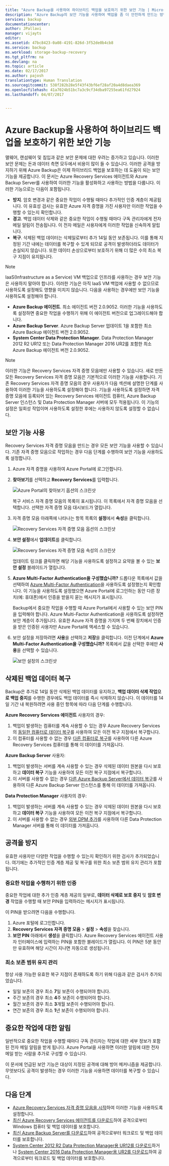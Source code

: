 ```yaml
---
title: "Azure Backup을 사용하여 하이브리드 백업을 보호하기 위한 보안 기능 | Microsoft Docs"
description: "Azure Backup의 보안 기능을 사용하여 백업을 좀 더 안전하게 만드는 방법 알아보기"
services: backup
documentationcenter: 
author: JPallavi
manager: vijayts
editor: 
ms.assetid: 47bc8423-0a08-4191-826d-3f52de0b4cb8
ms.service: backup
ms.workload: storage-backup-recovery
ms.tgt_pltfrm: na
ms.devlang: na
ms.topic: article
ms.date: 02/17/2017
ms.author: pajosh
translationtype: Human Translation
ms.sourcegitcommit: 538f282b28e5f43f43bf6ef28af20a4d8daea369
ms.openlocfilehash: 41a7024b51bc7a3c9cf34dba97255ea61fd27924
ms.lasthandoff: 04/07/2017


---
```

# <a name="security-features-to-help-protect-hybrid-backups-that-use-azure-backup"></a>Azure Backup을 사용하여 하이브리드 백업을 보호하기 위한 보안 기능
맬웨어, 랜섬웨어 및 침입과 같은 보안 문제에 대한 우려는 증가하고 있습니다. 이러한 보안 문제는 돈과 데이터 측면 모두에서 비용이 많이 들 수 있습니다. 이러한 공격을 방지하기 위해 Azure Backup은 이제 하이브리드 백업을 보호하는 데 도움이 되는 보안 기능을 제공합니다. 이 문서는 Azure Recovery Services 에이전트와 Azure Backup Server를 사용하여 이러한 기능을 활성화하고 사용하는 방법을 다룹니다. 이러한 기능으로는 다음이 포함됩니다.

- **방지**. 암호 변경과 같은 중요한 작업이 수행될 때마다 추가적인 인증 계층이 제공됩니다. 이 유효성 검사는 유효한 Azure 자격 증명을 가진 사용자만 이러한 작업을 수행할 수 있는지 확인합니다.
- **경고**. 백업 데이터 삭제와 같은 중요한 작업이 수행될 때마다 구독 관리자에게 전자 메일 알림이 전송됩니다. 이 전자 메일은 사용자에게 이러한 작업을 신속하게 알립니다.
- **복구**. 삭제된 백업 데이터는 삭제일로부터 추가 14일 동안 보존됩니다. 이를 통해 지정된 기간 내에는 데이터를 복구할 수 있게 되므로 공격이 발생하더라도 데이터가 손실되지 않습니다. 또한 데이터 손상으로부터 보호하기 위해 더 많은 수의 최소 복구 지점이 유지됩니다.

> [!NOTE]
> IaaS(Infrastructure as a Service) VM 백업으로 인프라를 사용하는 경우 보안 기능은 사용하지 말아야 합니다. 이러한 기능은 아직 IaaS VM 백업에 사용할 수 없으므로 사용하도록 설정해도 영향을 미치지 않습니다. 다음을 사용하는 경우에만 보안 기능을 사용하도록 설정해야 합니다. <br/>
>  * **Azure Backup 에이전트**. 최소 에이전트 버전 2.0.9052. 이러한 기능을 사용하도록 설정하면 중요한 작업을 수행하기 위해 이 에이전트 버전으로 업그레이드해야 합니다. <br/>
>  * **Azure Backup Server**. Azure Backup Server 업데이트 1을 포함한 최소 Azure Backup 에이전트 버전 2.0.9052. <br/>
>  * **System Center Data Protection Manager**. Data Protection Manager 2012 R2 UR12 또는 Data Protection Manager 2016 UR2를 포함한 최소 Azure Backup 에이전트 버전 2.0.9052. <br/> 


> [!NOTE]
> 이러한 기능은 Recovery Services 자격 증명 모음에만 사용할 수 있습니다. 새로 만든 모든 Recovery Services 자격 증명 모음은 기본적으로 이러한 기능을 사용합니다. 기존 Recovery Services 자격 증명 모음의 경우 사용자가 다음 섹션에 설명한 단계를 사용하여 이러한 기능을 사용하도록 설정해야 합니다. 기능을 사용하도록 설정하면 자격 증명 모음에 등록되어 있는 Recovery Services 에이전트 컴퓨터, Azure Backup Server 인스턴스 및 Data Protection Manager 서버에 모두 적용됩니다. 이 기능의 설정은 일회성 작업이며 사용하도록 설정한 후에는 사용하지 않도록 설정할 수 없습니다.
>

## <a name="enable-security-features"></a>보안 기능 사용
Recovery Services 자격 증명 모음을 만드는 경우 모든 보안 기능을 사용할 수 있습니다. 기존 자격 증명 모음으로 작업하는 경우 다음 단계를 수행하여 보안 기능을 사용하도록 설정합니다.

1. Azure 자격 증명을 사용하여 Azure Portal에 로그인합니다.
2. **찾아보기**를 선택하고 **Recovery Services**를 입력합니다.

    ![Azure Portal의 찾아보기 옵션의 스크린샷](./media/backup-azure-security-feature/browse-to-rs-vaults.png) <br/>

    복구 서비스 자격 증명 모음의 목록이 표시됩니다. 이 목록에서 자격 증명 모음을 선택합니다. 선택한 자격 증명 모음 대시보드가 열립니다.
3. 자격 증명 모음 아래쪽에 나타나는 항목 목록의 **설정**에서 **속성**을 클릭합니다.

    ![Recovery Services 자격 증명 모음 옵션의 스크린샷](./media/backup-azure-security-feature/vault-list-properties.png)
4. **보안 설정**에서 **업데이트**를 클릭합니다.

    ![Recovery Services 자격 증명 모음 속성의 스크린샷](./media/backup-azure-security-feature/security-settings-update.png)

    업데이트 링크를 클릭하면 해당 기능을 사용하도록 설정하고 요약을 볼 수 있는 **보안 설정** 블레이드가 열립니다.
5. **Azure Multi-Factor Authentication을 구성했습니까?** 드롭다운 목록에서 값을 선택하여 [Azure Multi-Factor Authentication](../multi-factor-authentication/multi-factor-authentication.md)을 사용하도록 설정했는지 확인합니다. 이 기능을 사용하도록 설정했으면 Azure Portal에 로그인하는 동안 다른 장치(예: 휴대폰)에서 인증을 받을지 묻는 메시지가 표시됩니다.

   Backup에서 중요한 작업을 수행할 때 Azure Portal에서 사용할 수 있는 보안 PIN을 입력해야 합니다. Azure Multi-Factor Authentication을 사용하도록 설정하면 보안 계층이 추가됩니다. 유효한 Azure 자격 증명을 가지며 두 번째 장치에서 인증을 받은 인증된 사용자만 Azure Portal에 액세스할 수 있습니다.
6. 보안 설정을 저장하려면 **사용**을 선택하고 **저장**을 클릭합니다. 이전 단계에서 **Azure Multi-Factor Authentication을 구성했습니까?** 목록에서 값을 선택한 후에만 **사용**을 선택할 수 있습니다.

    ![보안 설정의 스크린샷](./media/backup-azure-security-feature/enable-security-settings-dpm-update.png)

## <a name="recover-deleted-backup-data"></a>삭제된 백업 데이터 복구
Backup은 추가로 14일 동안 삭제된 백업 데이터를 유지하고, **백업 데이터 삭제 작업으로 백업 중지**를 수행한 경우에도 백업 데이터를 즉시 삭제하지 않습니다. 이 데이터를 14일 기간 내 복원하려면 사용 중인 항목에 따라 다음 단계를 수행합니다.

**Azure Recovery Services 에이전트** 사용자의 경우:

1. 백업이 발생하는 컴퓨터를 계속 사용할 수 있는 경우 Azure Recovery Services의 [동일한 컴퓨터로 데이터 복구](backup-azure-restore-windows-server.md#use-instant-restore-to-recover-data-to-the-same-machine)를 사용하여 모든 이전 복구 지점에서 복구합니다.
2. 이 컴퓨터를 사용할 수 없는 경우 [다른 컴퓨터로 복구](backup-azure-restore-windows-server.md#use-instant-restore-to-restore-data-to-an-alternate-machine)를 사용하여 다른 Azure Recovery Services 컴퓨터를 통해 이 데이터를 가져옵니다.

**Azure Backup Server** 사용자:

1. 백업이 발생하는 서버를 계속 사용할 수 있는 경우 삭제된 데이터 원본을 다시 보호하고 **데이터 복구** 기능을 사용하여 모든 이전 복구 지점에서 복구합니다.
2. 이 서버를 사용할 수 없는 경우 [다른 Azure Backup Server에서 데이터 복구](backup-azure-alternate-dpm-server.md#recover-data-from-another-azure-backup-server)를 사용하여 다른 Azure Backup Server 인스턴스를 통해 이 데이터를 가져옵니다.

**Data Protection Manager** 사용자의 경우:

1. 백업이 발생하는 서버를 계속 사용할 수 있는 경우 삭제된 데이터 원본을 다시 보호하고 **데이터 복구** 기능을 사용하여 모든 이전 복구 지점에서 복구합니다.
2. 이 서버를 사용할 수 없는 경우 [외부 DPM 추가](backup-azure-alternate-dpm-server.md#recover-data-from-another-azure-backup-server)를 사용하여 다른 Data Protection Manager 서버를 통해 이 데이터를 가져옵니다.

## <a name="prevent-attacks"></a>공격을 방지
유효한 사용자만 다양한 작업을 수행할 수 있는지 확인하기 위한 검사가 추가되었습니다. 여기에는 추가적인 인증 계층 제공 및 복구를 위한 최소 보존 범위 유지 관리가 포함됩니다.

### <a name="authentication-to-perform-critical-operations"></a>중요한 작업을 수행하기 위한 인증
중요한 작업에 대한 추가 인증 계층 제공의 일부로, **데이터 삭제로 보호 중지** 및 **암호 변경** 작업을 수행할 때 보안 PIN을 입력하라는 메시지가 표시됩니다.

이 PIN을 받으려면 다음을 수행합니다.

1. Azure 포털에 로그인합니다.
2. **Recovery Services 자격 증명 모음** > **설정** > **속성**을 찾습니다.
3. **보안 PIN** 아래에서 **생성**을 클릭합니다. Azure Recovery Services 에이전트 사용자 인터페이스에 입력하는 PIN을 포함한 블레이드가 열립니다.
    이 PIN은 5분 동안만 유효하며 해당 시간이 지나면 자동으로 생성됩니다.

### <a name="maintain-a-minimum-retention-range"></a>최소 보존 범위 유지 관리
항상 사용 가능한 유효한 복구 지점이 존재하도록 하기 위해 다음과 같은 검사가 추가되었습니다.

- 일일 보존의 경우 최소 **7**일 보존이 수행되어야 합니다.
- 주간 보존의 경우 최소 **4**주 보존이 수행되어야 합니다.
- 월간 보존의 경우 최소 **3**개월 보존이 수행되어야 합니다.
- 연간 보존의 경우 최소 **1**년 보존이 수행되어야 합니다.

## <a name="notifications-for-critical-operations"></a>중요한 작업에 대한 알림
일반적으로 중요한 작업을 수행할 때마다 구독 관리자는 작업에 대한 세부 정보가 포함된 전자 메일 알림을 받게 됩니다. Azure Portal을 사용하면 이러한 알림에 대한 전자 메일 받는 사람을 추가로 구성할 수 있습니다.

이 문서에 언급된 보안 기능은 대상이 지정된 공격에 대해 방어 메커니즘을 제공합니다. 무엇보다도 공격이 발생하는 경우 이러한 기능을 사용하면 데이터를 복구할 수 있습니다.

## <a name="next-steps"></a>다음 단계
* [Azure Recovery Services 자격 증명 모음을 시작](backup-azure-vms-first-look-arm.md)하여 이러한 기능을 사용하도록 설정합니다.
* [최신 Azure Recovery Services 에이전트를 다운로드](http://aka.ms/azurebackup_agent)하여 공격으로부터 Windows 컴퓨터 및 백업 데이터를 보호합니다.
* [최신 Azure Backup Server를 다운로드](https://aka.ms/latest_azurebackupserver)하여 공격으로부터 워크로드 및 백업 데이터를 보호합니다.
* [System Center 2012 R2 Data Protection Manager용 UR12를 다운로드](https://support.microsoft.com/help/3209592/update-rollup-12-for-system-center-2012-r2-data-protection-manager)하거나 [System Center 2016 Data Protection Manager용 UR2를 다운로드](https://support.microsoft.com/help/3209593/update-rollup-2-for-system-center-2016-data-protection-manager)하여 공격으로부터 워크로드 및 백업 데이터를 보호합니다.

